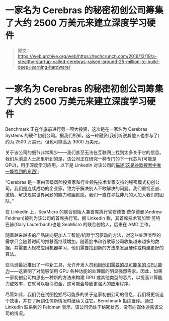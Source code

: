 # 一家名为 Cerebras 的秘密初创公司筹集了大约 2500 万美元来建立深度学习硬件

> 原文：<https://web.archive.org/web/https://techcrunch.com/2016/12/19/a-stealthy-startup-called-cerebras-raised-around-25-million-to-build-deep-learning-hardware/>

# 一家名为 Cerebras 的秘密初创公司筹集了大约 2500 万美元来建立深度学习硬件

Benchmark 正在年底前进行另一项大投资，这次是在一家名为 Cerebras Systems 的硬件初创公司。据我们所知，这一轮融资(我们听说其他人也参与了)约为 2500 万美元，但也可能高达 3000 万美元。

关于该公司的细节非常稀少——我们甚至无法在互联网上找到太多关于它的信息。我们从消息人士那里听到的是，该公司正在研究一种专门的下一代芯片(可能是 GPU)，用于深度学习应用。以下是 LinkedIn 对该公司的[描述(这是谷歌搜索中唯一能找到的东西):](https://web.archive.org/web/20230403232811/https://www.linkedin.com/company/cerebras-systems)

“Cerebras 是一家由顶级风险投资家和行业领先技术专家支持的秘密模式初创公司。我们是连续成功的企业家，致力于解决别人不敢解决的问题。我们重视正直、激情、解决现实世界问题的能力和幽默感。我们一直在寻找非凡的人加入我们的团队。”

在 LinkedIn 上，SeaMicro 的联合创始人兼首席执行官安德鲁·费尔德曼(Andrew Feldman)被列为该公司的首席执行官。据 LinkedIn 称，其首席技术官加里·劳特巴赫(Gary Lauterbach)也是 SeaMicro 的联合创始人，后来在 AMD 工作。

随着越来越多的产品转向更加人工智能/机器学习驱动的方法，对这些处理类型的需求只会随着时间的推移而继续增加。随着脸书和谷歌等公司收集越来越多的数据，并需要大规模应用机器学习，他们需要找到新的方法来发展硬件或构建更好的算法。

亚马逊最近推出了一种新工具，允许开发人员[利用他们需要的尽可能多的 GPU 能力](https://web.archive.org/web/20230403232811/https://techcrunch.com/2016/11/30/amazon-web-services-is-rolling-out-a-way-to-use-to-use-just-the-gpu-power-you-need/)——这表明了对能够使用 GPU 各种功能的处理器的明显强烈需求。因此，如果一家初创公司构思出一种新的方法来构建 GPU 或其他类型的芯片，以提高计算能力或效率，它就可以吸引资金，这可能会导致更强大的应用程序。

尽管如此，我们仍在试图挖掘尽可能多的关于这家初创公司的信息，我们将更新这个故事，并在了解到任何新情况时继续关注它。Benchmark 拒绝置评。通过 LinkedIn 联系到的 Feldman 表示，该公司仍处于秘密状态，没有向媒体透露该公司的情况。